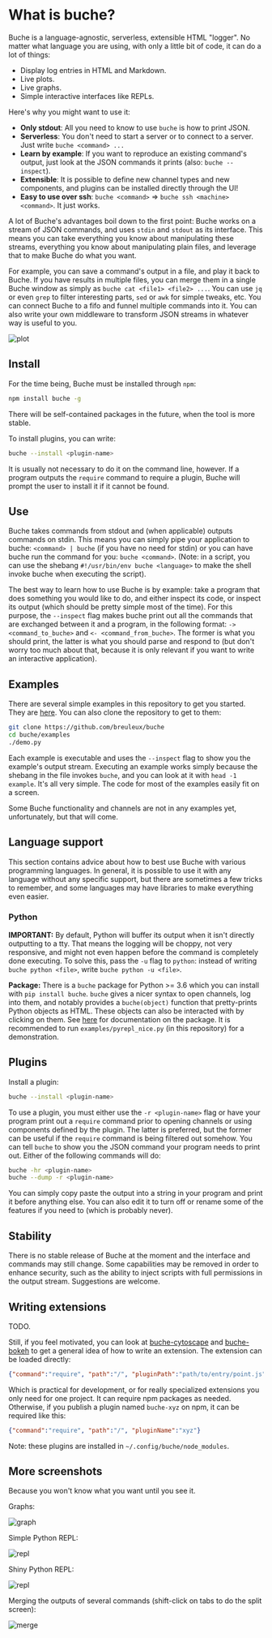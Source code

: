 
# What is buche?

Buche is a language-agnostic, serverless, extensible HTML "logger". No matter what language you are using, with only a little bit of code, it can do a lot of things:

* Display log entries in HTML and Markdown.
* Live plots.
* Live graphs.
* Simple interactive interfaces like REPLs.

Here's why you might want to use it:

* **Only stdout**: All you need to know to use `buche` is how to print JSON.
* **Serverless**: You don't need to start a server or to connect to a server. Just write `buche <command> ...`
* **Learn by example**: If you want to reproduce an existing command's output, just look at the JSON commands it prints (also: `buche --inspect`).
* **Extensible**: It is possible to define new channel types and new components, and plugins can be installed directly through the UI!
* **Easy to use over ssh**: `buche <command>` => `buche ssh <machine> <command>`. It just works.

A lot of Buche's advantages boil down to the first point: Buche works on a stream of JSON commands, and uses `stdin` and `stdout` as its interface. This means you can take everything you know about manipulating these streams, everything you know about manipulating plain files, and leverage that to make Buche do what you want.

For example, you can save a command's output in a file, and play it back to Buche. If you have results in multiple files, you can merge them in a single Buche window as simply as `buche cat <file1> <file2> ...`. You can use `jq` or even `grep` to filter interesting parts, `sed` or `awk` for simple tweaks, etc. You can connect Buche to a fifo and funnel multiple commands into it. You can also write your own middleware to transform JSON streams in whatever way is useful to you.

![plot](media/example-plot.png)

## Install

For the time being, Buche must be installed through `npm`:

```bash
npm install buche -g
```

There will be self-contained packages in the future, when the tool is more stable.

To install plugins, you can write:

```bash
buche --install <plugin-name>
```

It is usually not necessary to do it on the command line, however. If a program outputs the `require` command to require a plugin, Buche will prompt the user to install it if it cannot be found.

## Use

Buche takes commands from stdout and (when applicable) outputs commands on stdin. This means you can simply pipe your application to buche: `<command> | buche` (if you have no need for stdin) or you can have buche run the command for you: `buche <command>`. (Note: in a script, you can use the shebang `#!/usr/bin/env buche <language>` to make the shell invoke buche when executing the script).

The best way to learn how to use Buche is by example: take a program that does something you would like to do, and either inspect its code, or inspect its output (which should be pretty simple most of the time). For this purpose, the `--inspect` flag makes buche print out all the commands that are exchanged between it and a program, in the following format: `-> <command_to_buche>` and `<- <command_from_buche>`. The former is what you should print, the latter is what you should parse and respond to (but don't worry too much about that, because it is only relevant if you want to write an interactive application).

## Examples

There are several simple examples in this repository to get you started. They are [here](https://github.com/breuleux/buche/tree/master/examples). You can also clone the repository to get to them:

```bash
git clone https://github.com/breuleux/buche
cd buche/examples
./demo.py
```

Each example is executable and uses the `--inspect` flag to show you the example's output stream. Executing an example works simply because the shebang in the file invokes `buche`, and you can look at it with `head -1 example`. It's all very simple. The code for most of the examples easily fit on a screen.

Some Buche functionality and channels are not in any examples yet, unfortunately, but that will come.

## Language support

This section contains advice about how to best use Buche with various programming languages. In general, it is possible to use it with any language without any specific support, but there are sometimes a few tricks to remember, and some languages may have libraries to make everything even easier.

### Python

**IMPORTANT:** By default, Python will buffer its output when it isn't directly outputting to a tty. That means the logging will be choppy, not very responsive, and might not even happen before the command is completely done executing. To solve this, pass the `-u` flag to `python`: instead of writing `buche python <file>`, write `buche python -u <file>`.

**Package:** There is a `buche` package for Python >= 3.6 which you can install with `pip install buche`. `buche` gives a nicer syntax to open channels, log into them, and notably provides a `buche(object)` function that pretty-prints Python objects as HTML. These objects can also be interacted with by clicking on them. See [here](https://github.com/breuleux/pybuche) for documentation on the package. It is recommended to run `examples/pyrepl_nice.py` (in this repository) for a demonstration.

## Plugins

Install a plugin:

```bash
buche --install <plugin-name>
```

To use a plugin, you must either use the `-r <plugin-name>` flag or have your program print out a `require` command prior to opening channels or using components defined by the plugin. The latter is preferred, but the former can be useful if the `require` command is being filtered out somehow. You can tell `buche` to show you the JSON command your program needs to print out. Either of the following commands will do:

```bash
buche -hr <plugin-name>
buche --dump -r <plugin-name>
```

You can simply copy paste the output into a string in your program and print it before anything else. You can also edit it to turn off or rename some of the features if you need to (which is probably never).

## Stability

There is no stable release of Buche at the moment and the interface and commands may still change. Some capabilities may be removed in order to enhance security, such as the ability to inject scripts with full permissions in the output stream. Suggestions are welcome.

## Writing extensions

TODO.

Still, if you feel motivated, you can look at [buche-cytoscape](https://github.com/breuleux/buche-cytoscape) and [buche-bokeh](https://github.com/breuleux/buche-cytoscape) to get a general idea of how to write an extension. The extension can be loaded directly:

```json
{"command":"require", "path":"/", "pluginPath":"path/to/entry/point.js"}
```

Which is practical for development, or for really specialized extensions you only need for one project. It can require npm packages as needed. Otherwise, if you publish a plugin named `buche-xyz` on npm, it can be required like this:

```json
{"command":"require", "path":"/", "pluginName":"xyz"}
```

Note: these plugins are installed in `~/.config/buche/node_modules`.

## More screenshots

Because you won't know what you want until you see it.

Graphs:

![graph](media/example-graph.png)

Simple Python REPL:

![repl](media/example-pyrepl.png)

Shiny Python REPL:

![repl](media/example-pyrepl_nice.png)

Merging the outputs of several commands (shift-click on tabs to do the split screen):

![merge](media/example-merge.png)
